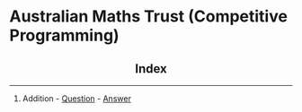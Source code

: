 # Australian Maths Trust (Competitive Programming)

<h2 align="center"> Index </h2>

<hr>

1. Addition - [Question](Addition\Question.md) - [Answer](Addition\Answer.cpp)
